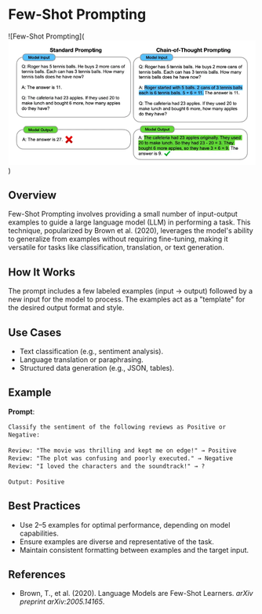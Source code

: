 # Few-Shot Prompting
![Few-Shot Prompting](![Few-Shot Prompting](https://raw.githubusercontent.com/duriri/prompt-engineering/main/patterns/cot.webp)
)

## Overview

Few-Shot Prompting involves providing a small number of input-output examples to guide a large language model (LLM) in performing a task. This technique, popularized by Brown et al. (2020), leverages the model's ability to generalize from examples without requiring fine-tuning, making it versatile for tasks like classification, translation, or text generation.

## How It Works

The prompt includes a few labeled examples (input → output) followed by a new input for the model to process. The examples act as a "template" for the desired output format and style.

## Use Cases

- Text classification (e.g., sentiment analysis).
- Language translation or paraphrasing.
- Structured data generation (e.g., JSON, tables).

## Example

**Prompt**:
```
Classify the sentiment of the following reviews as Positive or Negative:

Review: "The movie was thrilling and kept me on edge!" → Positive
Review: "The plot was confusing and poorly executed." → Negative
Review: "I loved the characters and the soundtrack!" → ?

Output: Positive
```

## Best Practices

- Use 2–5 examples for optimal performance, depending on model capabilities.
- Ensure examples are diverse and representative of the task.
- Maintain consistent formatting between examples and the target input.

## References

- Brown, T., et al. (2020). Language Models are Few-Shot Learners. *arXiv preprint arXiv:2005.14165*.
